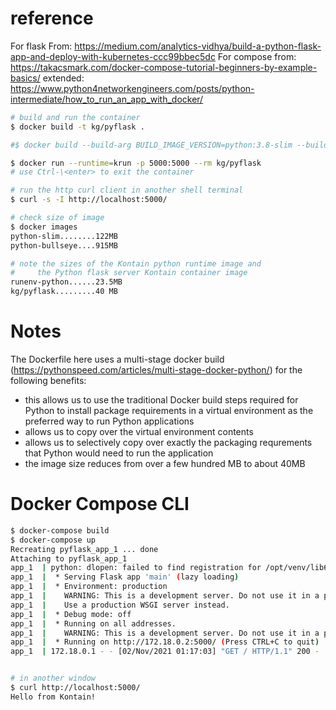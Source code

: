 # reference
For flask From: https://medium.com/analytics-vidhya/build-a-python-flask-app-and-deploy-with-kubernetes-ccc99bbec5dc
For compose from: https://takacsmark.com/docker-compose-tutorial-beginners-by-example-basics/
extended: https://www.python4networkengineers.com/posts/python-intermediate/how_to_run_an_app_with_docker/

```bash
# build and run the container
$ docker build -t kg/pyflask .

#$ docker build --build-arg BUILD_IMAGE_VERSION=python:3.8-slim --build-arg KONTAIN_RELEASE_IMAGE_VERSION=kontainapp/runenv-python -t kg/pyflask .

$ docker run --runtime=krun -p 5000:5000 --rm kg/pyflask
# use Ctrl-\<enter> to exit the container

# run the http curl client in another shell terminal
$ curl -s -I http://localhost:5000/

# check size of image
$ docker images
python-slim........122MB
python-bullseye....915MB

# note the sizes of the Kontain python runtime image and 
#     the Python flask server Kontain container image
runenv-python......23.5MB
kg/pyflask.........40 MB
```

# Notes
The Dockerfile here uses a multi-stage docker build (https://pythonspeed.com/articles/multi-stage-docker-python/) for the following benefits:

* this allows us to use the traditional Docker build steps required for Python to install package requirements in a virtual environment as the preferred way to run Python applications
* allows us to copy over the virtual environment contents
* allows us to selectively copy over exactly the packaging requrements that Python would need to run the application
* the image size reduces from over a few hundred MB to about 40MB

# Docker Compose CLI
```bash
$ docker-compose build
$ docker-compose up
Recreating pyflask_app_1 ... done
Attaching to pyflask_app_1
app_1  | python: dlopen: failed to find registration for /opt/venv/lib64/python3.8/site-packages/markupsafe/_speedups.cpython-38-x86_64-linux-gnu.so, check if it was prelinked
app_1  |  * Serving Flask app 'main' (lazy loading)
app_1  |  * Environment: production
app_1  |    WARNING: This is a development server. Do not use it in a production deployment.
app_1  |    Use a production WSGI server instead.
app_1  |  * Debug mode: off
app_1  |  * Running on all addresses.
app_1  |    WARNING: This is a development server. Do not use it in a production deployment.
app_1  |  * Running on http://172.18.0.2:5000/ (Press CTRL+C to quit)
app_1  | 172.18.0.1 - - [02/Nov/2021 01:17:03] "GET / HTTP/1.1" 200 -


# in another window
$ curl http://localhost:5000/
Hello from Kontain!
```